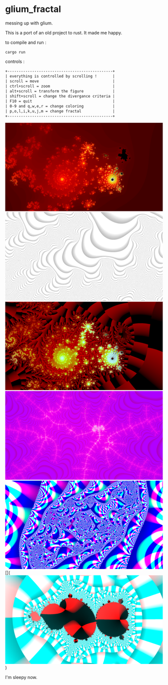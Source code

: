 # glium_fractal
messing up with glium.

This is a port of an old project to rust. It made me happy.

to compile and run :
```
cargo run
```

controls : 
```
+-----------------------------------------------+
| everything is controlled by scrolling !       |
| scroll = move                                 |
| ctrl+scroll = zoom                            |
| alt+scroll = transform the figure             |
| shift+scroll = change the divergance criteria |
| F10 = quit                                    |
| 0-9 and q,w,e,r = change coloring             |
| p,o,l,i,k,u,j,m = change fractal              |
+-----------------------------------------------+
```
![fractal render 1](https://raw.githubusercontent.com/poulenque/glium_fractal/master/screenshot/2016-04-18-01%3A06%3A39-screenshot.png)
![fractal render 5](https://raw.githubusercontent.com/poulenque/glium_fractal/master/screenshot/2016-04-18-13%3A14%3A34-screenshot.png)
![fractal render 2](https://raw.githubusercontent.com/poulenque/glium_fractal/master/screenshot/2016-04-18-01%3A06%3A42-screenshot.png)
![fractal render 6](https://raw.githubusercontent.com/poulenque/glium_fractal/master/screenshot/2016-04-18-13%3A19%3A03-screenshot.png)
![fractal render 3](https://raw.githubusercontent.com/poulenque/glium_fractal/master/screenshot/2016-04-18-01%3A48%3A03-screenshot.png)
[]( ![fractal render 4](https://raw.githubusercontent.com/poulenque/glium_fractal/master/screenshot/2016-04-18-02%3A09%3A27-screenshot.png))


I'm sleepy now.
